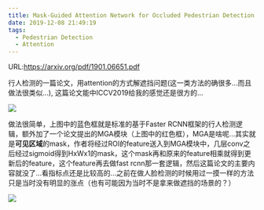 ```yaml
---
title: Mask-Guided Attention Network for Occluded Pedestrian Detection
date: 2019-12-08 21:49:19
tags:
  - Pedestrian Detection
  - Attention
---
```

URL:https://arxiv.org/pdf/1901.06651.pdf

行人检测的一篇论文，用attention的方式解遮挡问题(这一类方法的确很多...而且做法很类似...), 这篇论文能中ICCV2019给我的感觉还是很方的...

![](Mask-Guided-Attention-Network-for-Occluded-Pedestrian-Detection-截屏2019-12-0822.08.06.png)

做法很简单，上图中的蓝色框就是标准的基于Faster RCNN框架的行人检测逻辑，额外加了一个论文提出的MGA模块（上图中的红色框），MGA是啥呢...其实就是**可见区域**的mask，作者将经过ROI的feature送入到MGA模块中，几层conv之后经过sigmoid得到HxWx1的mask，这个mask再和原来的feature相乘就得到更新后的feature，这个feature再去做fast rcnn那一套逻辑，然后这篇论文的主要内容就没了...看指标点还是比较高的...之前在做人脸检测的时候用过一摸一样的方法只是当时没有明显的涨点（也有可能因为当时不是拿来做遮挡的场景的？）

![](Mask-Guided-Attention-Network-for-Occluded-Pedestrian-Detection-截屏2019-12-0822.13.04.png)
